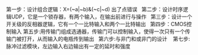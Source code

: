 第一步：设计组合逻辑：X=(~a|~b)&(~c|~d)
出了点错误
![]()
![]()
第二步：设计时序逻辑UDP，它是一个锁存器，有两个输入，在输出前进行与操作
![]()
![]()
第三步：设计一个开关级的反相器逻辑，它有一个一比特输入和两个一比特输出
![]()
![]()
第四步：CMOS控制输入
第五步:用传输门组成选通器，传输门可以控制输入，使得一次只有一个传输门被打开，从而输入的电瓶传到输出
![]()
![]()
第六步:与非门和或非门的设计
![]()
![]()
![]()
第七步:脉冲过滤模块，左边输入右边输出有一定的延时和强度
![]()
![]()
